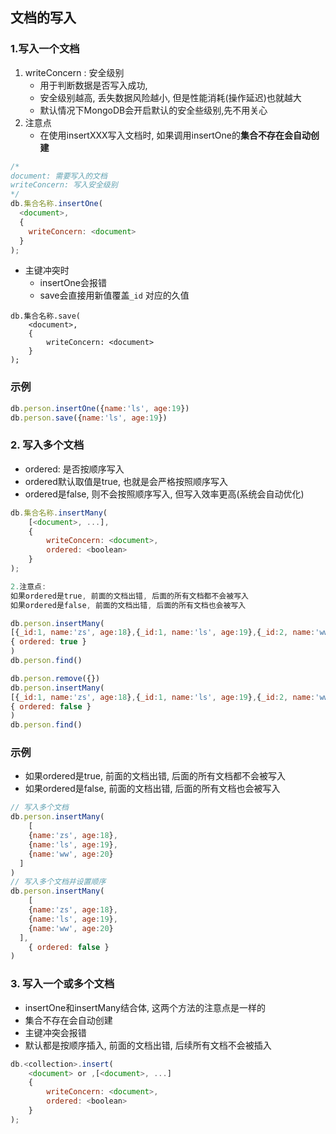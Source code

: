 ## 文档的写入

### 1.写入一个文档

1. writeConcern : 安全级别
   - 用于判断数据是否写入成功,
   - 安全级别越高, 丢失数据风险越小, 但是性能消耗(操作延迟)也就越大
   - 默认情况下MongoDB会开启默认的安全些级别,先不用关心
2. 注意点
   - 在使用insertXXX写入文档时, 如果调用insertOne的**集合不存在会自动创建**

```js
/*
document: 需要写入的文档
writeConcern: 写入安全级别
*/ 
db.集合名称.insertOne(
  <document>,
  {
  	writeConcern: <document>
  }
);
```

- 主键冲突时
  - insertOne会报错
  - save会直接用新值覆盖`_id` 对应的久值

```shell
db.集合名称.save(
    <document>,
    {
        writeConcern: <document>
    }
);
```

### 示例

```js
db.person.insertOne({name:'ls', age:19})
db.person.save({name:'ls', age:19})
```



### 2. 写入多个文档

- ordered: 是否按顺序写入
- ordered默认取值是true, 也就是会严格按照顺序写入
- ordered是false, 则不会按照顺序写入, 但写入效率更高(系统会自动优化)

```js
db.集合名称.insertMany(
    [<document>, ...],
    {
        writeConcern: <document>,
        ordered: <boolean>
    }
);

2.注意点:
如果ordered是true, 前面的文档出错, 后面的所有文档都不会被写入
如果ordered是false, 前面的文档出错, 后面的所有文档也会被写入

db.person.insertMany(
[{_id:1, name:'zs', age:18},{_id:1, name:'ls', age:19},{_id:2, name:'ww', age:20}],
{ ordered: true }
)
db.person.find()

db.person.remove({})
db.person.insertMany(
[{_id:1, name:'zs', age:18},{_id:1, name:'ls', age:19},{_id:2, name:'ww', age:20}],
{ ordered: false }
)
db.person.find()
```

### 示例

- 如果ordered是true, 前面的文档出错, 后面的所有文档都不会被写入
- 如果ordered是false, 前面的文档出错, 后面的所有文档也会被写入

```js
// 写入多个文档
db.person.insertMany(
	[
    {name:'zs', age:18},
    {name:'ls', age:19},
    {name:'ww', age:20}
  ]
)
// 写入多个文档并设置顺序
db.person.insertMany(
	[
    {name:'zs', age:18},
    {name:'ls', age:19},
    {name:'ww', age:20}
  ],
	{ ordered: false }
)
```



### 3. 写入一个或多个文档

- insertOne和insertMany结合体, 这两个方法的注意点是一样的
- 集合不存在会自动创建
- 主键冲突会报错
- 默认都是按顺序插入, 前面的文档出错, 后续所有文档不会被插入

```js
db.<collection>.insert(
    <document> or ,[<document>, ...]
    {
        writeConcern: <document>,
        ordered: <boolean>
    }
);
```

